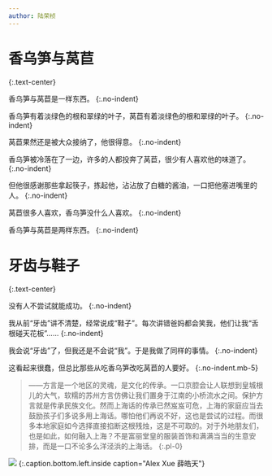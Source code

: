 ```yaml
---
author: 陆荣桢
---
```


# **香乌笋与莴苣**

{:.text-center}

香乌笋与莴苣是一样东西。
{:.no-indent}

香乌笋有着淡绿色的根和翠绿的叶子，莴苣有着淡绿色的根和翠绿的叶子。
{:.no-indent}

莴苣果然还是被大众接纳了，他很得意。
{:.no-indent}

香乌笋被冷落在了一边，许多的人都投奔了莴苣，很少有人喜欢他的味道了。
{:.no-indent}

但他很感谢那些拿起筷子，拣起他，沾沾放了白糖的酱油，一口把他塞进嘴里的人。
{:.no-indent}

莴苣很多人喜欢，香乌笋没什么人喜欢。
{:.no-indent}

香乌笋与莴苣是两样东西。
{:.no-indent}

# **牙齿与鞋子**

{:.text-center}

没有人不尝试就能成功。
{:.no-indent}

我从前“牙齿”讲不清楚，经常说成“鞋子”。每次讲错爸妈都会笑我，他们让我“舌根碰天花板”......
{:.no-indent}

我会说“牙齿”了，但我还是不会说“我”。于是我做了同样的事情。
{:.no-indent}

这看起来很蠢，但总比那些从吃香乌笋改吃莴苣的人要好。
{:.no-indent.mb-5}

> ——方言是一个地区的灵魂，是文化的传承。一口京腔会让人联想到皇城根儿的大气，软糯的苏州方言仿佛让我们置身于江南的小桥流水之间。保护方言就是传承民族文化。然而上海话的传承已然岌岌可危，上海的家庭应当去鼓励孩子们多说多用上海话。哪怕他们再说不好，这也是尝试的过程。而很多本地家庭如今选择直接掐断这根残烛，这是不可取的。对于外地朋友们，也是如此，如何融入上海？不是富丽堂皇的服装首饰和满满当当的生意安排，而是一口不论多么洋泾浜的上海话。
{:.pl-0}

![](/img/香乌笋与莴苣.jpg)
{:.caption.bottom.left.inside caption="Alex Xue 薛皓天"}
